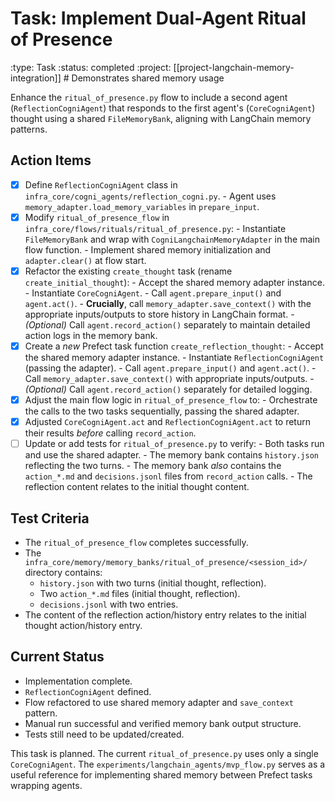 # Task: Implement Dual-Agent Ritual of Presence
:type: Task
:status: completed
:project: [[project-langchain-memory-integration]] # Demonstrates shared memory usage

Enhance the `ritual_of_presence.py` flow to include a second agent (`ReflectionCogniAgent`) that responds to the first agent's (`CoreCogniAgent`) thought using a shared `FileMemoryBank`, aligning with LangChain memory patterns.

## Action Items
- [x] Define `ReflectionCogniAgent` class in `infra_core/cogni_agents/reflection_cogni.py`.
      - Agent uses `memory_adapter.load_memory_variables` in `prepare_input`.
- [x] Modify `ritual_of_presence_flow` in `infra_core/flows/rituals/ritual_of_presence.py`:
      - Instantiate `FileMemoryBank` and wrap with `CogniLangchainMemoryAdapter` in the main flow function.
      - Implement shared memory initialization and `adapter.clear()` at flow start.
- [x] Refactor the existing `create_thought` task (rename `create_initial_thought`):
      - Accept the shared memory adapter instance.
      - Instantiate `CoreCogniAgent`.
      - Call `agent.prepare_input()` and `agent.act()`.
      - **Crucially**, call `memory_adapter.save_context()` with the appropriate inputs/outputs to store history in LangChain format.
      - *(Optional)* Call `agent.record_action()` separately to maintain detailed action logs in the memory bank.
- [x] Create a *new* Prefect task function `create_reflection_thought`:
      - Accept the shared memory adapter instance.
      - Instantiate `ReflectionCogniAgent` (passing the adapter).
      - Call `agent.prepare_input()` and `agent.act()`.
      - Call `memory_adapter.save_context()` with appropriate inputs/outputs.
      - *(Optional)* Call `agent.record_action()` separately for detailed logging.
- [x] Adjust the main flow logic in `ritual_of_presence_flow` to:
      - Orchestrate the calls to the two tasks sequentially, passing the shared adapter.
- [x] Adjusted `CoreCogniAgent.act` and `ReflectionCogniAgent.act` to return their results *before* calling `record_action`.
- [ ] Update or add tests for `ritual_of_presence.py` to verify:
      - Both tasks run and use the shared adapter.
      - The memory bank contains `history.json` reflecting the two turns.
      - The memory bank *also* contains the `action_*.md` and `decisions.jsonl` files from `record_action` calls.
      - The reflection content relates to the initial thought content.

## Test Criteria
- The `ritual_of_presence_flow` completes successfully.
- The `infra_core/memory/memory_banks/ritual_of_presence/<session_id>/` directory contains:
    - `history.json` with two turns (initial thought, reflection).
    - Two `action_*.md` files (initial thought, reflection).
    - `decisions.jsonl` with two entries.
- The content of the reflection action/history entry relates to the initial thought action/history entry.

## Current Status
- Implementation complete.
- `ReflectionCogniAgent` defined.
- Flow refactored to use shared memory adapter and `save_context` pattern.
- Manual run successful and verified memory bank output structure.
- Tests still need to be updated/created.

This task is planned. The current `ritual_of_presence.py` uses only a single `CoreCogniAgent`. The `experiments/langchain_agents/mvp_flow.py` serves as a useful reference for implementing shared memory between Prefect tasks wrapping agents. 